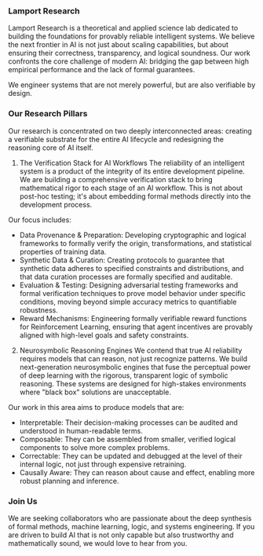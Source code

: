 ### Lamport Research

Lamport Research is a theoretical and applied science lab dedicated to building the foundations for provably reliable intelligent systems. We believe the next frontier in AI is not just about scaling capabilities, but about ensuring their correctness, transparency, and logical soundness. Our work confronts the core challenge of modern AI: bridging the gap between high empirical performance and the lack of formal guarantees.

We engineer systems that are not merely powerful, but are also verifiable by design.

### Our Research Pillars 
Our research is concentrated on two deeply interconnected areas: creating a verifiable substrate for the entire AI lifecycle and redesigning the reasoning core of AI itself.

1. The Verification Stack for AI Workflows
The reliability of an intelligent system is a product of the integrity of its entire development pipeline. We are building a comprehensive verification stack to bring mathematical rigor to each stage of an AI workflow. This is not about post-hoc testing; it's about embedding formal methods directly into the development process. 

Our focus includes:

- Data Provenance & Preparation: Developing cryptographic and logical frameworks to formally verify the origin, transformations, and statistical properties of training data.
- Synthetic Data & Curation: Creating protocols to guarantee that synthetic data adheres to specified constraints and distributions, and that data curation processes are formally specified and auditable.
- Evaluation & Testing: Designing adversarial testing frameworks and formal verification techniques to prove model behavior under specific conditions, moving beyond simple accuracy metrics to quantifiable robustness.
- Reward Mechanisms: Engineering formally verifiable reward functions for Reinforcement Learning, ensuring that agent incentives are provably aligned with high-level goals and safety constraints.

2. Neurosymbolic Reasoning Engines
We contend that true AI reliability requires models that can reason, not just recognize patterns. We build next-generation neurosymbolic engines that fuse the perceptual power of deep learning with the rigorous, transparent logic of symbolic reasoning. These systems are designed for high-stakes environments where "black box" solutions are unacceptable. 

Our work in this area aims to produce models that are:

- Interpretable: Their decision-making processes can be audited and understood in human-readable terms.
- Composable: They can be assembled from smaller, verified logical components to solve more complex problems.
- Correctable: They can be updated and debugged at the level of their internal logic, not just through expensive retraining.
- Causally Aware: They can reason about cause and effect, enabling more robust planning and inference.

### Join Us
We are seeking collaborators who are passionate about the deep synthesis of formal methods, machine learning, logic, and systems engineering. If you are driven to build AI that is not only capable but also trustworthy and mathematically sound, we would love to hear from you.
